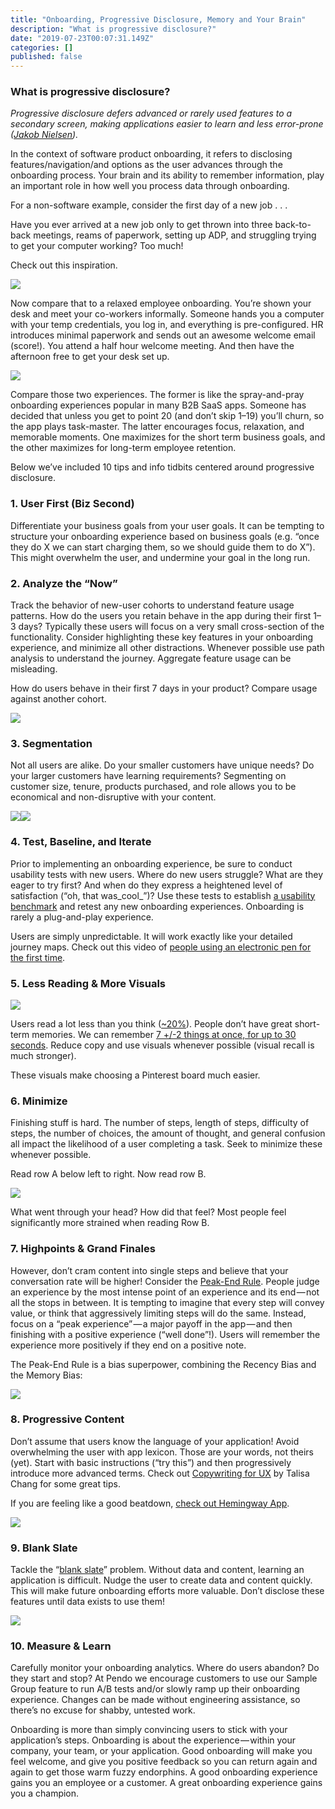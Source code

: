 ```yaml
---
title: "Onboarding, Progressive Disclosure, Memory and Your Brain"
description: "What is progressive disclosure?"
date: "2019-07-23T00:07:31.149Z"
categories: []
published: false
---
```


### What is progressive disclosure?

_Progressive disclosure defers advanced or rarely used features to a secondary screen, making applications easier to learn and less error-prone (_[_Jakob Nielsen_](https://www.nngroup.com/articles/progressive-disclosure/)_)._

In the context of software product onboarding, it refers to disclosing features/navigation/and options as the user advances through the onboarding process. Your brain and its ability to remember information, play an important role in how well you process data through onboarding.

For a non-software example, consider the first day of a new job . . .

Have you ever arrived at a new job only to get thrown into three back-to-back meetings, reams of paperwork, setting up ADP, and struggling trying to get your computer working? Too much!

Check out this inspiration.

![](./asset-1.png)

Now compare that to a relaxed employee onboarding. You’re shown your desk and meet your co-workers informally. Someone hands you a computer with your temp credentials, you log in, and everything is pre-configured. HR introduces minimal paperwork and sends out an awesome welcome email (score!). You attend a half hour welcome meeting. And then have the afternoon free to get your desk set up.

![](./asset-2.jpg)

Compare those two experiences. The former is like the spray-and-pray onboarding experiences popular in many B2B SaaS apps. Someone has decided that unless you get to point 20 (and don’t skip 1–19) you’ll churn, so the app plays task-master. The latter encourages focus, relaxation, and memorable moments. One maximizes for the short term business goals, and the other maximizes for long-term employee retention.

Below we’ve included 10 tips and info tidbits centered around progressive disclosure.

### 1\. User First (Biz Second)

Differentiate your business goals from your user goals. It can be tempting to structure your onboarding experience based on business goals (e.g. “once they do X we can start charging them, so we should guide them to do X”). This might overwhelm the user, and undermine your goal in the long run.

### 2\. Analyze the “Now”

Track the behavior of new-user cohorts to understand feature usage patterns. How do the users you retain behave in the app during their first 1–3 days? Typically these users will focus on a very small cross-section of the functionality. Consider highlighting these key features in your onboarding experience, and minimize all other distractions. Whenever possible use path analysis to understand the journey. Aggregate feature usage can be misleading.

How do users behave in their first 7 days in your product? Compare usage against another cohort.

![](./asset-3.png)

### 3\. Segmentation

Not all users are alike. Do your smaller customers have unique needs? Do your larger customers have learning requirements? Segmenting on customer size, tenure, products purchased, and role allows you to be economical and non-disruptive with your content.

![](./asset-4.png)![](./asset-5.png)

### 4\. Test, Baseline, and Iterate

Prior to implementing an onboarding experience, be sure to conduct usability tests with new users. Where do new users struggle? What are they eager to try first? And when do they express a heightened level of satisfaction (“oh, that was_cool_”)? Use these tests to establish [a usability benchmark](http://www.usability.gov/how-to-and-tools/methods/system-usability-scale.html) and retest any new onboarding experiences. Onboarding is rarely a plug-and-play experience.

Users are simply unpredictable. It will work exactly like your detailed journey maps. Check out this video of [people using an electronic pen for the first time](https://www.youtube.com/watch?v=eIxZFvf4s6s).

### 5\. Less Reading & More Visuals

![](./asset-6.png)

Users read a lot less than you think ([~20%](https://www.nngroup.com/articles/how-little-do-users-read/)). People don’t have great short-term memories. We can remember [7 +/-2 things at once, for up to 30 seconds](http://www.musanim.com/miller1956/). Reduce copy and use visuals whenever possible (visual recall is much stronger).

These visuals make choosing a Pinterest board much easier.

### 6\. Minimize

Finishing stuff is hard. The number of steps, length of steps, difficulty of steps, the number of choices, the amount of thought, and general confusion all impact the likelihood of a user completing a task. Seek to minimize these whenever possible.

Read row A below left to right. Now read row B.

![](./asset-7.png)

What went through your head? How did that feel? Most people feel significantly more strained when reading Row B.

### 7\. Highpoints & Grand Finales

However, don’t cram content into single steps and believe that your conversation rate will be higher! Consider the [Peak-End Rule](https://en.wikipedia.org/wiki/Peak%E2%80%93end_rule). People judge an experience by the most intense point of an experience and its end — not all the stops in between. It is tempting to imagine that every step will convey value, or think that aggressively limiting steps will do the same. Instead, focus on a “peak experience” — a major payoff in the app — and then finishing with a positive experience (“well done”!). Users will remember the experience more positively if they end on a positive note.

The Peak-End Rule is a bias superpower, combining the Recency Bias and the Memory Bias:

![](./asset-8.png)

### 8\. Progressive Content

Don’t assume that users know the language of your application! Avoid overwhelming the user with app lexicon. Those are your words, not theirs (yet). Start with basic instructions (“try this”) and then progressively introduce more advanced terms. Check out [Copywriting for UX](https://medium.com/@talisa/copywriting-for-ux-1c577924698a#.jmbl941d6) by Talisa Chang for some great tips.

If you are feeling like a good beatdown, [check out Hemingway App](http://www.hemingwayapp.com/).

![](./asset-9.png)

### 9\. Blank Slate

Tackle the “[blank slate](https://gettingreal.37signals.com/ch09_The_Blank_Slate.php)” problem. Without data and content, learning an application is difficult. Nudge the user to create data and content quickly. This will make future onboarding efforts more valuable. Don’t disclose these features until data exists to use them!

![](./asset-10.png)

### 10\. Measure & Learn

Carefully monitor your onboarding analytics. Where do users abandon? Do they start and stop? At Pendo we encourage customers to use our Sample Group feature to run A/B tests and/or slowly ramp up their onboarding experience. Changes can be made without engineering assistance, so there’s no excuse for shabby, untested work.

Onboarding is more than simply convincing users to stick with your application’s steps. Onboarding is about the experience — within your company, your team, or your application. Good onboarding will make you feel welcome, and give you positive feedback so you can return again and again to get those warm fuzzy endorphins. A good onboarding experience gains you an employee or a customer. A great onboarding experience gains you a champion.
